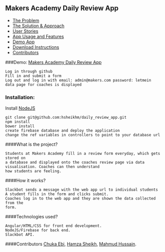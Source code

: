 ## Makers Academy Daily Review App

* [The Problem](#the-problem)
* [The Solution & Approach](#the-solution-and-approach)
* [User Stories](#user-stories)
* [App Usage and Features](#app-usage-and-features)
* [Demo App](#demo-app)
* [Download Instructions](#download-instructions)
* [Contributors](#contributors)

###Demo:
[Makers Academy Daily Review App](https://shining-fire-9962.firebaseapp.com/)

```
Log in through github
Fill in and submit a form
Log out and log in with email: admin@makers.com password: letmein
data page for coaches is displayed
```

### Installation:

Install [NodeJS](https://nodejs.org/en/)

```
git clone git@github.com:hsheikhm/daily_review_app.git
npm install
bower install
create firebase database and deploy the application
change the ref variables in controllers to point to your database url
```

####What is the project?
```
Students at Makers Academy fill in a review form everyday, which gets stored on
a database and displayed onto the coaches review page via data visualisation. Coaches can then understand
how students are feeling.
```
####How it works?
```
Slackbot sends a message with the web app url to individual students
A student fills in the form and clicks submit.
Coaches log in to the web app and they are shown the data collected from the
form.
```
####Technologies used?
```
Angular/HTML/CSS for front end development.
NodeJS/Firebase for back end.
Slackbot API.
```

####Contributors
[Chuka Ebi](https://github.com/ChukaEbi), [Hamza Sheikh](https://github.com/hsheikhm), [Mahmud Hussain](https://github.com/mahmudh).
